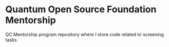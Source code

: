 # Quantum Open Source Foundation Mentorship
QC Mentorship program repository where I store code related to screening tasks.
